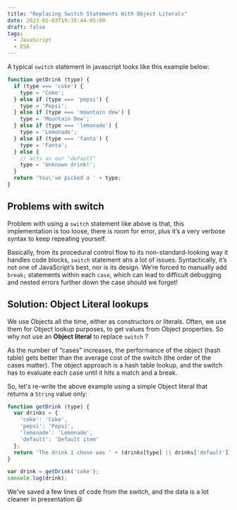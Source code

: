 ```yaml
---
title: "Replacing Switch Statements With Object Literals"
date: 2023-02-03T19:35:44-05:00
draft: false
tags:
  - JavaScript
  - ES6
---
```


A typical `switch` statement in javascript looks like this example below: 

```javascript
function getDrink (type) {
  if (type === 'coke') {
    type = 'Coke';
  } else if (type === 'pepsi') {
    type = 'Pepsi';
  } else if (type === 'mountain dew') {
    type = 'Mountain Dew';
  } else if (type === 'lemonade') {
    type = 'Lemonade';
  } else if (type === 'fanta') {
    type = 'Fanta';
  } else {
    // acts as our "default"
    type = 'Unknown drink!';
  }
  return 'You\'ve picked a ' + type;
}
```

## Problems with switch

Problem with using a `switch` statement like above is that, this implementation is too loose, there is room for error, plus it’s a very verbose syntax to keep repeating yourself.

Basically, from its procedural control flow to its non-standard-looking way it handles code blocks, `switch` statement ahs a lot of issues. Syntactically, it’s not one of JavaScript’s best, nor is its design. We’re forced to manually add `break;` statements within each `case`, which can lead to difficult debugging and nested errors further down the case should we forget!

## Solution: Object Literal lookups

We use Objects all the time, either as constructors or literals. Often, we use them for Object lookup purposes, to get values from Object properties. So why not use an **Object literal** to replace `switch` ?

As the number of “cases” increases, the performance of the object (hash table) gets better than the average cost of the switch (the order of the cases matter). The object approach is a hash table lookup, and the switch has to evaluate each case until it hits a match and a break.

So, let's re-write the above example using a simple Object literal that returns a `String` value only:

```javascript
function getDrink (type) {
  var drinks = {
    'coke': 'Coke',
    'pepsi': 'Pepsi',
    'lemonade': 'Lemonade',
    'default': 'Default item'
  };
  return 'The drink I chose was ' + (drinks[type] || drinks['default']);
}

var drink = getDrink('coke');
console.log(drink);
```
We’ve saved a few lines of code from the switch, and the data is a lot cleaner in presentation 😃 